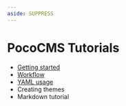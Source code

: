 ```yaml
---
aside: SUPPRESS
---
```


# PocoCMS Tutorials

* [Getting started](getting-started.html)
* [Workflow](workflow.html)
* [YAML usage](yaml-usage.html)
* Creating themes
* Markdown tutorial
